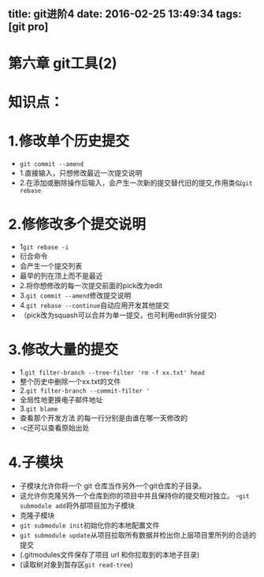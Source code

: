title: git进阶4
date: 2016-02-25 13:49:34
tags: [git pro]
---
# 第六章 git工具(2)

# 知识点：
# 1.修改单个历史提交
 - `git commit --amend `
  - 1.直接输入，只想修改最近一次提交说明
  - 2.在添加或删除操作后输入，会产生一次新的提交替代旧的提交,作用类似`git rebase`
# 2.修修改多个提交说明
 - 1`git rebase -i`
  - 衍合命令
  - 会产生一个提交列表 
  - 最早的列在顶上而不是最近
 - 2.将你想修改的每一次提交前面的pick改为edit
 - 3.`git commit --amend`修改提交说明
 - 4.`git rebase --continue`自动应用开发其他提交
 - （pick改为squash可以合并为单一提交，也可利用edit拆分提交)
# 3.修改大量的提交
 - 1.`git filter-branch --tree-filter 'rm -f xx.txt' head`
  - 整个历史中删除一个xx.txt的文件
 - 2.`git filter-branch --commit-filter '`
  - 全局性地更换电子邮件地址
 - 3.`git blame`
  - 查看那个开发方法 的每一行分别是由谁在哪一天修改的
  - -c还可以查看原始出处
# 4.子模块
 - 子模块允许你将一个 git 仓库当作另外一个git仓库的子目录。
  - 这允许你克隆另外一个仓库到你的项目中并且保持你的提交相对独立。
 -`git submodule add`将外部项目加为子模块
 - 克隆子模块
  - `git submodule init`初始化你的本地配置文件
  - `git submodule update`从项目拉取所有数据并检出你上层项目里所列的合适的提交
  - (.gitmodules文件保存了项目 url 和你拉取到的本地子目录)
 - (读取树对象到暂存区`git read-tree`)